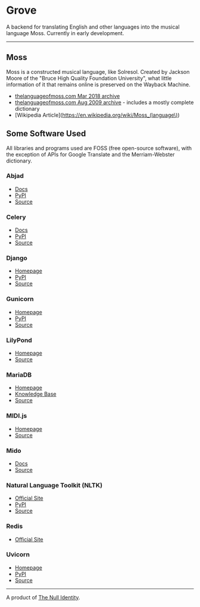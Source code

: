 # Grove

A backend for translating English and other languages into the musical language Moss. Currently in early development.

---

## Moss

Moss is a constructed musical language, like Solresol. Created by Jackson Moore of the &quot;Bruce High Quality Foundation University&quot;, what little information of it that remains online is preserved on the Wayback Machine.

- [thelanguageofmoss.com Mar 2018 archive](https://web.archive.org/web/20180311194718/http://www.thelanguageofmoss.com/)
- [thelanguageofmoss.com Aug 2009 archive](https://web.archive.org/web/20090813110752/http://www.thelanguageofmoss.com/) - includes a mostly complete dictionary
- [Wikipedia Article](https://en.wikipedia.org/wiki/Moss_(language\))

## Some Software Used

All libraries and programs used are FOSS (free open-source software), with the exception of APIs for Google Translate and the Merriam-Webster dictionary.

### Abjad

- [Docs](https://abjad.github.io/)
- [PyPI](https://pypi.org/project/abjad/)
- [Source](https://github.com/Abjad/abjad)

### Celery

- [Docs](https://docs.celeryq.dev/en/stable/index.html)
- [PyPI](https://pypi.org/project/celery/)
- [Source](https://github.com/celery/celery)

### Django

- [Homepage](https://www.djangoproject.com/)
- [PyPI](https://pypi.org/project/Django/)
- [Source](https://github.com/django/django)

### Gunicorn

- [Homepage](https://gunicorn.org/)
- [PyPI](https://pypi.org/project/gunicorn/)
- [Source](https://github.com/benoitc/gunicorn)

### LilyPond

- [Homepage](https://lilypond.org/)
- [Source](https://git.savannah.gnu.org/gitweb/?p=lilypond.git)

### MariaDB

- [Homepage](https://mariadb.org/)
- [Knowledge Base](https://mariadb.com/kb/en/)
- [Source](https://github.com/MariaDB/server)

### MIDI.js

- [Homepage](https://galactic.ink/midi-js/)
- [Source](https://github.com/mudcube/MIDI.js)

### Mido

- [Docs](https://mido.readthedocs.io/en/latest/)
- [Source](https://github.com/mido/mido/)

### Natural Language Toolkit (NLTK)

- [Official Site](https://www.nltk.org/)
- [PyPI]()
- [Source](https://github.com/nltk/nltk)

### Redis

- [Official Site](https://redis.io/)

### Uvicorn

- [Homepage](https://www.uvicorn.org/)
- [PyPI](https://pypi.org/project/uvicorn/)
- [Source](https://github.com/encode/uvicorn/)

---

A product of [The Null Identity](https://society.nullring.xyz/).